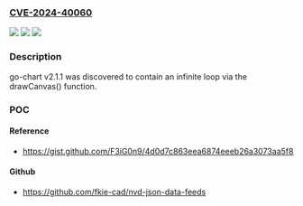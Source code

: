 ### [CVE-2024-40060](https://cve.mitre.org/cgi-bin/cvename.cgi?name=CVE-2024-40060)
![](https://img.shields.io/static/v1?label=Product&message=n%2Fa&color=blue)
![](https://img.shields.io/static/v1?label=Version&message=n%2Fa&color=blue)
![](https://img.shields.io/static/v1?label=Vulnerability&message=n%2Fa&color=brighgreen)

### Description

go-chart v2.1.1 was discovered to contain an infinite loop via the drawCanvas() function.

### POC

#### Reference
- https://gist.github.com/F3iG0n9/4d0d7c863eea6874eeeb26a3073aa5f8

#### Github
- https://github.com/fkie-cad/nvd-json-data-feeds

